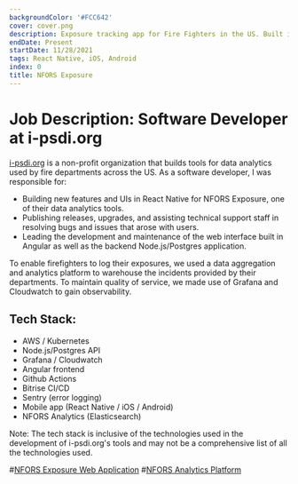 ```yaml
---
backgroundColor: '#FCC642'
cover: cover.png
description: Exposure tracking app for Fire Fighters in the US. Built in React Native.
endDate: Present
startDate: 11/28/2021
tags: React Native, iOS, Android
index: 0
title: NFORS Exposure
---
```


# Job Description: Software Developer at i-psdi.org

[i-psdi.org](https://i-psdi.org) is a non-profit organization that builds tools for data analytics used by fire departments across the US. As a software developer, I was responsible for:

- Building new features and UIs in React Native for NFORS Exposure, one of their data analytics tools.
- Publishing releases, upgrades, and assisting technical support staff in resolving bugs and issues that arose with users.
- Leading the development and maintenance of the web interface built in Angular as well as the backend Node.js/Postgres application.

To enable firefighters to log their exposures, we used a data aggregation and analytics platform to warehouse the incidents provided by their departments. To maintain quality of service, we made use of Grafana and Cloudwatch to gain observability.

## Tech Stack:

- AWS / Kubernetes
- Node.js/Postgres API
- Grafana / Cloudwatch
- Angular frontend
- Github Actions
- Bitrise CI/CD
- Sentry (error logging)
- Mobile app (React Native / iOS / Android)
- NFORS Analytics (Elasticsearch)

Note: The tech stack is inclusive of the technologies used in the development of i-psdi.org's tools and may not be a comprehensive list of all the technologies used.


#[NFORS Exposure Web Application](./nfors-exposure-web.png)
#[NFORS Analytics Platform](./nfors-analytics.png)